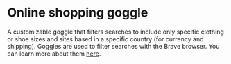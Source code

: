# Online shopping goggle

A customizable goggle that filters searches to include only specific clothing or shoe sizes and sites based in a specific country (for currency and shipping). Goggles are used to filter searches with the Brave browser. You can learn more about them [here](https://github.com/brave/goggles-quickstart). 

